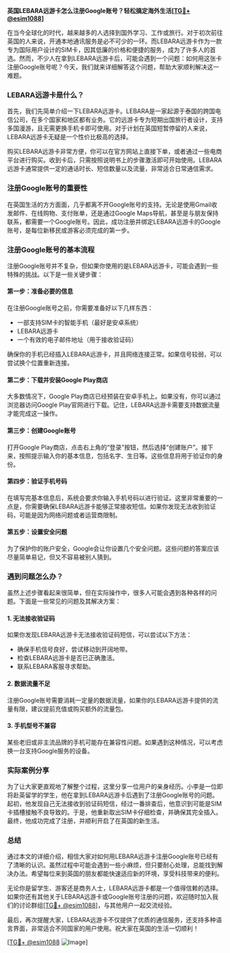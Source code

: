 **英国LEBARA远游卡怎么注册Google账号？轻松搞定海外生活[[TG💪+ @esim1088](https://t.me/s/esim1088)]**

在当今全球化的时代，越来越多的人选择到国外学习、工作或旅行。对于初次前往英国的人来说，开通本地通讯服务是必不可少的一环。而LEBARA远游卡作为一款专为国际用户设计的SIM卡，因其低廉的价格和便捷的服务，成为了许多人的首选。然而，不少人在拿到LEBARA远游卡后，可能会遇到一个问题：如何用这张卡注册Google账号呢？今天，我们就来详细解答这个问题，帮助大家顺利解决这一难题。

### LEBARA远游卡是什么？

首先，我们先简单介绍一下LEBARA远游卡。LEBARA是一家起源于泰国的跨国电信公司，在多个国家和地区都有业务。它的远游卡专为短期出国旅行者设计，支持多国漫游，且无需更换手机卡即可使用。对于计划在英国短暂停留的人来说，LEBARA远游卡无疑是一个性价比极高的选择。

购买LEBARA远游卡非常方便，你可以在官方网站上直接下单，或者通过一些电商平台进行购买。收到卡后，只需按照说明书上的步骤激活即可开始使用。LEBARA远游卡通常提供一定的通话时长、短信数量以及流量，非常适合日常通信需求。

### 注册Google账号的重要性

在英国生活的方方面面，几乎都离不开Google账号的支持。无论是使用Gmail收发邮件、在线购物、支付账单，还是通过Google Maps导航，甚至是与朋友保持联系，都需要一个Google账号。因此，成功注册并绑定LEBARA远游卡的Google账号，是每位新移民或游客必须完成的第一步。

### 注册Google账号的基本流程

注册Google账号并不复杂，但如果你使用的是LEBARA远游卡，可能会遇到一些特殊的挑战。以下是一些关键步骤：

#### 第一步：准备必要的信息

在注册Google账号之前，你需要准备好以下几样东西：
- 一部支持SIM卡的智能手机（最好是安卓系统）
- LEBARA远游卡
- 一个有效的电子邮件地址（用于接收验证码）

确保你的手机已经插入LEBARA远游卡，并且网络连接正常。如果信号较弱，可以尝试换个位置重新连接。

#### 第二步：下载并安装Google Play商店

大多数情况下，Google Play商店已经预装在安卓手机上。如果没有，你可以通过浏览器访问Google Play官网进行下载。记住，LEBARA远游卡需要支持数据流量才能完成这一操作。

#### 第三步：创建Google账号

打开Google Play商店，点击右上角的“登录”按钮，然后选择“创建账户”。接下来，按照提示输入你的基本信息，包括名字、生日等。这些信息将用于验证你的身份。

#### 第四步：验证手机号码

在填写完基本信息后，系统会要求你输入手机号码以进行验证。这里非常重要的一点是，你需要确保LEBARA远游卡能够正常接收短信。如果你发现无法收到验证码，可能是因为网络问题或者运营商限制。

#### 第五步：设置安全问题

为了保护你的账户安全，Google会让你设置几个安全问题。这些问题的答案应该尽量简单易记，但又不容易被别人猜到。

### 遇到问题怎么办？

虽然上述步骤看起来很简单，但在实际操作中，很多人可能会遇到各种各样的问题。下面是一些常见的问题及其解决方案：

#### 1. 无法接收验证码

如果你发现LEBARA远游卡无法接收验证码短信，可以尝试以下方法：
- 确保手机信号良好，尝试移动到开阔地带。
- 检查LEBARA远游卡是否已正确激活。
- 联系LEBARA客服寻求帮助。

#### 2. 数据流量不足

注册Google账号需要消耗一定量的数据流量，如果你的LEBARA远游卡提供的流量有限，建议提前充值或购买额外的流量包。

#### 3. 手机型号不兼容

某些老旧或非主流品牌的手机可能存在兼容性问题。如果遇到这种情况，可以考虑换一台支持Google服务的设备。

### 实际案例分享

为了让大家更直观地了解整个过程，这里分享一位用户的亲身经历。小李是一位即将赴英留学的学生，他在拿到LEBARA远游卡后遇到了注册Google账号的问题。起初，他发现自己无法接收到验证码短信，经过一番排查后，他意识到可能是SIM卡插槽接触不良导致的。于是，他重新取出SIM卡仔细检查，并确保其完全插入。最终，他成功完成了注册，并顺利开启了在英国的新生活。

### 总结

通过本文的详细介绍，相信大家对如何用LEBARA远游卡注册Google账号已经有了清晰的认识。虽然过程中可能会遇到一些小麻烦，但只要耐心处理，总能找到解决办法。希望每位来到英国的朋友都能快速适应新的环境，享受科技带来的便利。

无论你是留学生、游客还是商务人士，LEBARA远游卡都是一个值得信赖的选择。如果你还有其他关于LEBARA远游卡或Google账号注册的问题，欢迎随时加入我们的讨论群组[[TG💪+ @esim1088](https://t.me/s/esim1088)]，与其他用户一起交流经验。

最后，再次提醒大家，LEBARA远游卡不仅提供了优质的通信服务，还支持多种语言界面，非常适合不同国家的用户使用。祝大家在英国的生活一切顺利！

[[TG💪+ @esim1088](https://t.me/s/esim1088) ![Image](https://i.postimg.cc/4NQfJmqS/Snipaste-2025-05-13-00-14-12.png)]